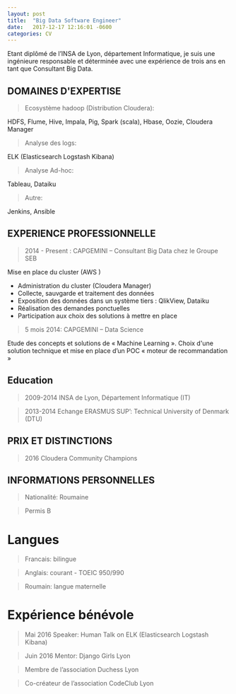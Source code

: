 ```yaml
---
layout: post
title:  "Big Data Software Engineer"
date:   2017-12-17 12:16:01 -0600
categories: CV
---
```


Etant diplômé de l’INSA de Lyon, département Informatique, je suis une ingénieure responsable et déterminée avec une expérience de trois ans en tant que Consultant Big Data. 


## DOMAINES D'EXPERTISE

> Ecosystème hadoop (Distribution Cloudera): 

HDFS, Flume, Hive, Impala, Pig, Spark (scala), Hbase, Oozie, Cloudera Manager

> Analyse des logs: 

ELK (Elasticsearch Logstash Kibana)

> Analyse Ad-hoc: 

Tableau, Dataiku

> Autre: 

Jenkins, Ansible


## EXPERIENCE PROFESSIONNELLE

> 2014 - Present : CAPGEMINI – Consultant Big Data chez le Groupe SEB

Mise en place du cluster (AWS )
-	 Administration du cluster (Cloudera Manager)
-	 Collecte, sauvgarde et traitement des données 
-	 Exposition des données dans un système tiers : QlikView, Dataiku
-	 Réalisation des demandes ponctuelles
-	 Participation aux choix des solutions à mettre en place

> 5 mois 2014: CAPGEMINI – Data Science

Etude des concepts et solutions de « Machine Learning ». Choix d'une solution technique et mise en place d’un POC « moteur de recommandation »


##  Education
> 2009-2014              INSA de Lyon, Département Informatique (IT)

> 2013-2014              Echange ERASMUS SUP’: Technical University of Denmark (DTU)

## PRIX ET DISTINCTIONS
> 2016                   Cloudera Community Champions

## INFORMATIONS PERSONNELLES
> Nationalité:         Roumaine

> Permis B

# Langues
> Francais:            bilingue

> Anglais:             courant - TOEIC 950/990

> Roumain:             langue maternelle

# Expérience bénévole
> Mai 2016 Speaker:    Human Talk on ELK (Elasticsearch Logstash Kibana)

> Juin 2016 Mentor:    Django Girls Lyon

> Membre de l’association Duchess Lyon

> Co-créateur de l’association CodeClub Lyon


